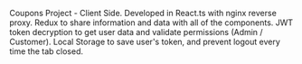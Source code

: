 Coupons Project - Client Side.
Developed in React.ts with nginx reverse proxy.
Redux to share information and data with all of the components.
JWT token decryption to get user data and validate permissions (Admin / Customer).
Local Storage to save user's token, and prevent logout every time the tab closed.
